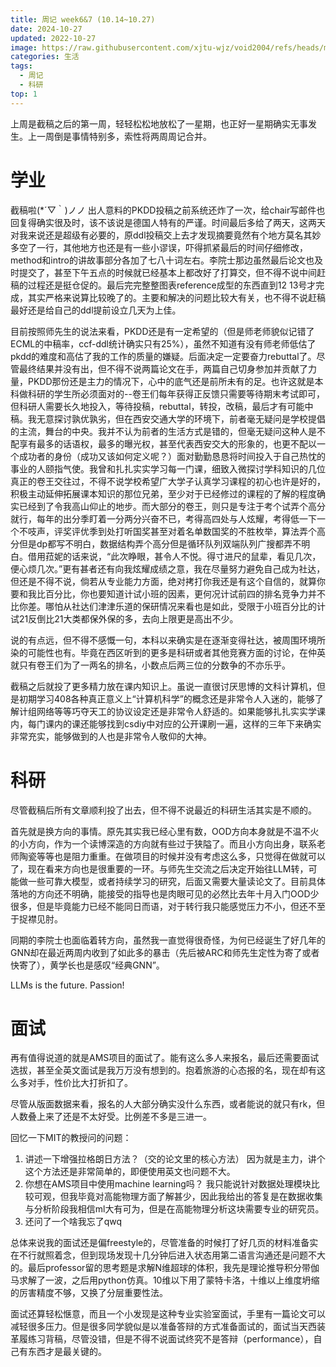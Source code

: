 ```yaml
---
title: 周记 week6&7 (10.14~10.27)
date: 2024-10-27
updated: 2022-10-27
image: https://raw.githubusercontent.com/xjtu-wjz/void2004/refs/heads/main/pics_for_post/week6.webp
categories: 生活
tags:
  - 周记
  - 科研
top: 1
---
```


上周是截稿之后的第一周，轻轻松松地放松了一星期，也正好一星期确实无事发生。上一周倒是事情特别多，索性将两周周记合并。

# 学业
截稿啦(*´▽｀)ノノ 出人意料的PKDD投稿之前系统还炸了一次，给chair写邮件也回复得确实很及时，该不该说是德国人特有的严谨。时间最后多给了两天，这两天对我来说还是超级有必要的，原ddl投稿交上去才发现摘要竟然有个地方莫名其妙多空了一行，其他地方也还是有一些小谬误，吓得抓紧最后的时间仔细修改，method和intro的讲故事部分各加了七八十词左右。李院士那边虽然最后论文也及时提交了，甚至下午五点的时候就已经基本上都改好了打算交，但不得不说中间赶稿的过程还是挺仓促的。最后完完整整图表reference成型的东西直到12 13号才完成，其实严格来说算比较晚了的。主要和解决的问题比较大有关，也不得不说赶稿最好还是给自己的ddl提前设立几天为上佳。

目前按照师先生的说法来看，PKDD还是有一定希望的（但是师老师貌似记错了ECML的中稿率，ccf-ddl统计确实只有25%），虽然不知道有没有师老师低估了pkdd的难度和高估了我的工作的质量的嫌疑。后面决定一定要奋力rebuttal了。尽管最终结果并没有出，但不得不说两篇论文在手，两篇自己切身参加并贡献了力量，PKDD那份还是主力的情况下，心中的底气还是前所未有的足。也许这就是本科做科研的学生所必须面对的--卷王们每年获得正反馈只需要等待期末考试即可，但科研人需要长久地投入，等待投稿，rebuttal，转投，改稿，最后才有可能中稿。我无意探讨孰优孰劣，但在西安交通大学的环境下，前者毫无疑问是学校提倡的主流，舞台的中央。我并不认为前者的生活方式是错的，但毫无疑问这种人是不配享有最多的话语权，最多的曝光权，甚至代表西安交大的形象的，也更不配以一个成功者的身份（成功又该如何定义呢？）面对勤勤恳恳将时间投入于自己热忱的事业的人颐指气使。我曾和扎扎实实学习每一门课，细致入微探讨学科知识的几位真正的卷王交往过，不得不说学校希望广大学子认真学习课程的初心也许是好的，积极主动延伸拓展课本知识的那位兄弟，至少对于已经修过的课程的了解的程度确实已经到了令我高山仰止的地步。而大部分的卷王，则只是专注于考个试弄个高分就行，每年的出分季盯着一分两分兴奋不已，考得高四处与人炫耀，考得低一下一个不吱声，评奖评优季到处打听国奖甚至对着名单数国奖的不胜枚举，算法弄个高分但是dp都写不明白，数据结构弄个高分但是循环队列双端队列广搜都弄不明白。借用菈妮的话来说，“此次睁眼，甚令人不悦。得寸进尺的鼠辈，看见几次，便心烦几次。”更有甚者还有向我炫耀成绩之意，我在尽量努力避免自己成为社达，但还是不得不说，倘若从专业能力方面，绝对拷打你我还是有这个自信的，就算你要和我比百分比，你也要知道计试小班的因素，更何况计试前四的排名竞争力并不比你差。哪怕从社达们津津乐道的保研情况来看也是如此，受限于小班百分比的计试21反倒比21大类都保外保的多，去向上限更是高出不少。

说的有点远，但不得不感慨一句，本科以来确实是在逐渐变得社达，被周围环境所染的可能性也有。毕竟在西区听到的更多是科研或者其他竞赛方面的讨论，在仲英就只有卷王们为了一两名的排名，小数点后两三位的分数争的不亦乐乎。

截稿之后就投了更多精力放在课内知识上。虽说一直很讨厌思博的文科计算机，但是初期学习408各种真正意义上“计算机科学”的概念还是非常令人入迷的，能够了解计组网络等等巧夺天工的协议设定还是非常令人舒适的。如果能够扎扎实实学课内，每门课内的课还能够找到csdiy中对应的公开课刷一遍，这样的三年下来确实非常充实，能够做到的人也是非常令人敬仰的大神。

# 科研
尽管截稿后所有文章顺利投了出去，但不得不说最近的科研生活其实是不顺的。

首先就是换方向的事情。原先其实我已经心里有数，OOD方向本身就是不温不火的小方向，作为一个读博深造的方向就有些过于狭隘了。而且小方向出身，联系老师陶瓷等等也是阻力重重。在做项目的时候并没有考虑这么多，只觉得在做就可以了，现在看来方向也是很重要的一环。与师先生交流之后决定开始往LLM转，可能做一些可靠大模型，或者持续学习的研究，后面又需要大量读论文了。目前具体落地的方向还不明确，能接受的指导也是肉眼可见的必然比去年十月入门OOD少很多，但是毕竟能力已经不能同日而语，对于转行我只能感觉压力不小，但还不至于捉襟见肘。

同期的李院士也面临着转方向，虽然我一直觉得很奇怪，为何已经诞生了好几年的GNN却在最近两周内收到了如此多的暴击（先后被ARC和师先生定性为寄了或者快寄了），黄学长也是感叹“经典GNN”。

LLMs is the future. Passion!

# 面试
再有值得说道的就是AMS项目的面试了。能有这么多人来报名，最后还需要面试选拔，甚至全英文面试是我万万没有想到的。抱着旅游的心态报的名，现在却有这么多对手，性价比大打折扣了。

尽管从版面数据来看，报名的人大部分确实没什么东西，或者能说的就只有rk，但人数叠上来了还是不太好受。比例差不多是三进一。

回忆一下MIT的教授问的问题：
1. 讲述一下增强拉格朗日方法？（交的论文里的核心方法）
因为就是主力，讲个这个方法还是非常简单的，即便使用英文也问题不大。
2. 你想在AMS项目中使用machine learning吗？
我只能说针对数据处理模块比较可观，但我毕竟对高能物理方面了解甚少，因此我给出的答复是在数据收集与分析阶段我相信ml大有可为，但是在高能物理分析这块需要专业的研究员。
3. 还问了一个啥我忘了qwq

总体来说我的面试还是偏freestyle的，尽管准备的时候打了好几页的材料准备实在不行就照着念，但到现场发现十几分钟后进入状态用第二语言沟通还是问题不大的。最后professor留的思考题是求解N维超球的体积，我先是理论推导积分带伽马求解了一波，之后用python仿真。10维以下用了蒙特卡洛，十维以上维度坍缩的厉害精度不够，又换了分层重要性法。

面试还算轻松惬意，而且一个小发现是这种专业实验室面试，手里有一篇论文可以减轻很多压力。但是很多同学貌似是以准备答辩的方式准备面试的，面试当天西装革履练习背稿，尽管没错，但是不得不说面试终究不是答辩（performance），自己有东西才是最关键的。